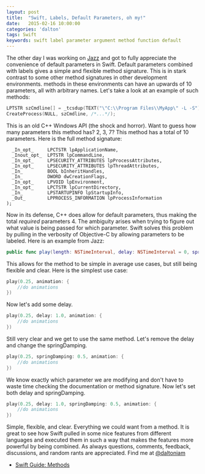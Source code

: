```yaml
---
layout: post
title:  "Swift, Labels, Default Parameters, oh my!"
date:   2015-02-16 10:00:00
categories: 'dalton'
tags: Swift
keywords: swift label parameter argument method function default
---
```



The other day I was working on [Jazz](https://github.com/daltoniam/Jazz) and got to fully appreciate the convenience of default parameters in Swift. Default parameters combined with labels gives a simple and flexible method signature. This is in stark contrast to some other method signatures in other development environments. methods in these environments can have an upwards of 10 parameters, all with arbitrary names. Let's take a look at an example of such methods:

```c
LPTSTR szCmdline[] = _tcsdup(TEXT("\"C:\\Program Files\\MyApp\" -L -S"));
CreateProcess(NULL, szCmdline, /*...*/);
```

This is an old C++ Windows API (the shock and horror). Want to guess how many parameters this method has? 2, 3, 7? This method has a total of 10 parameters. Here is the full method signature:

```
  _In_opt_     LPCTSTR lpApplicationName,
  _Inout_opt_  LPTSTR lpCommandLine,
  _In_opt_     LPSECURITY_ATTRIBUTES lpProcessAttributes,
  _In_opt_     LPSECURITY_ATTRIBUTES lpThreadAttributes,
  _In_         BOOL bInheritHandles,
  _In_         DWORD dwCreationFlags,
  _In_opt_     LPVOID lpEnvironment,
  _In_opt_     LPCTSTR lpCurrentDirectory,
  _In_         LPSTARTUPINFO lpStartupInfo,
  _Out_        LPPROCESS_INFORMATION lpProcessInformation
);

```

Now in its defense, C++ does allow for default parameters, thus making the total _required_ parameters 4. The ambiguity arises when trying to figure out what value is being passed for which parameter. Swift solves this problem by pulling in the verbosity of Objective-C by allowing parameters to be labeled. Here is an example from Jazz:

```swift
public func play(length: NSTimeInterval, delay: NSTimeInterval = 0, springDamping: CGFloat = 1, velocity: CGFloat = 1, animation:((Void) -> Void)) -> Jazz
```

This allows for the method to be simple in average use cases, but still being flexible and clear. Here is the simplest use case:

```swift
play(0.25, animation: {
    //do animations
})
```

Now let's add some delay.

```swift
play(0.25, delay: 1.0, animation: {
    //do animations
})
```

Still very clear and we get to use the same method. Let's remove the delay and change the springDamping.

```swift
play(0.25, springDamping: 0.5, animation: {
    //do animations
})
```

We know exactly which parameter we are modifying and don't have to waste time checking the documentation or method signature. Now let's set both delay and springDamping.

```swift
play(0.25, delay: 1.0, springDamping: 0.5, animation: {
    //do animations
})
```

Simple, flexible, and clear. Everything we could want from a method. It is great to see how Swift pulled in some nice features from different languages and executed them in such a way that makes the features more powerful by being combined. As always questions, comments, feedback, discussions, and random rants are appreciated. Find me at [@daltoniam](http://twitter.com/daltoniam)

- [Swift Guide: Methods](https://developer.apple.com/library/ios/documentation/Swift/Conceptual/Swift_Programming_Language/Methods.html)


